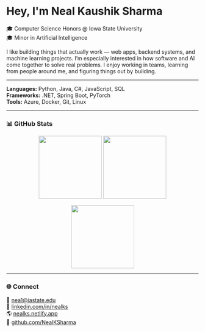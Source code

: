 # Hey, I'm Neal Kaushik Sharma  

🎓 Computer Science Honors @ Iowa State University  
🎓 Minor in Artificial Intelligence  

I like building things that actually work — web apps, backend systems, and machine learning projects. I’m especially interested in how software and AI come together to solve real problems. I enjoy working in teams, learning from people around me, and figuring things out by building.

---

**Languages:** Python, Java, C#, JavaScript, SQL  
**Frameworks:** .NET, Spring Boot, PyTorch  
**Tools:** Azure, Docker, Git, Linux  

---

### 📊 GitHub Stats  

<p align="center">
  <img src="https://github-readme-stats.vercel.app/api?username=NealKSharma&show_icons=true&theme=tokyonight&hide_border=true" height="165px"/>
  <img src="https://github-readme-stats.vercel.app/api/top-langs/?username=NealKSharma&layout=compact&theme=tokyonight&hide_border=true" height="165px"/>
</p>

<p align="center">
  <img src="https://streak-stats.demolab.com?user=NealKSharma&theme=tokyonight&hide_border=true" height="165px"/>
</p>

---

### 🌐 Connect  
📧 [nea1@iastate.edu](mailto:nea1@iastate.edu)  
🔗 [linkedin.com/in/nealks](https://linkedin.com/in/nealks)  
🌎 [nealks.netlify.app](https://nealks.netlify.app)  
🐙 [github.com/NealKSharma](https://github.com/NealKSharma)
